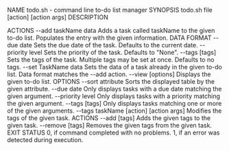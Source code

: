 NAME
	todo.sh - command line to-do list manager
SYNOPSIS
	todo.sh file [action] [action args]
DESCRIPTION

ACTIONS
	--add taskName data
		Adds a task called taskName to the given to-do list.
		Populates the entry with the given information.
		DATA FORMAT
			--due date
				Sets the due date of the task.
				Defaults to the current date.
			--priority level
				Sets the priority of the task.
				Defaults to "None".
			--tags [tags]
				Sets the tags of the task.
				Multiple tags may be set at once.
				Defaults to no tags.
	--set TaskName data
		Sets the data of a task already in the given to-do list.
		Data format matches the --add action.
	--view [options]
		Displays the given to-do list.
		OPTIONS
			--sort attribute
				Sorts the displayed table by the given attribute.
			--due date
				Only displays tasks with a due date matching the given argument.
			--priority level
				Only displays tasks with a priority matching the given argument.
			--tags [tags]
				Only displays tasks matching one or more of the given arguments.
	--tags taskName [action] [action args]
		Modifies the tags of the given task.
		ACTIONS
			--add [tags]
				Adds the given tags to the given task.
			--remove [tags]
				Removes the given tags from the given task.
EXIT STATUS
	0, if command completed with no problems.
	1, if an error was detected during execution.
